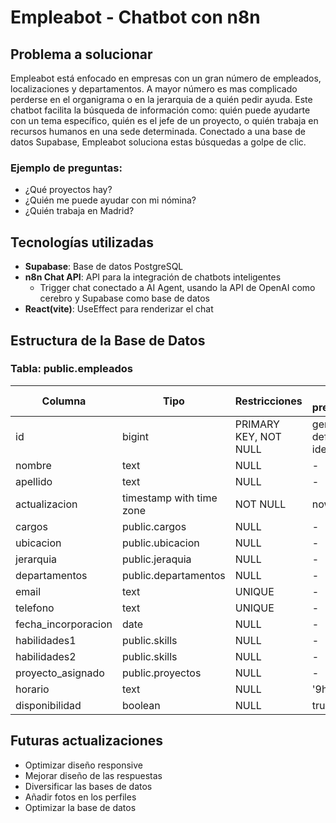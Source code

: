 # Empleabot - Chatbot con n8n

## Problema a solucionar

Empleabot está enfocado en empresas con un gran número de empleados, localizaciones y departamentos. A mayor número es mas complicado perderse en el organigrama o en la jerarquia de a quién pedir ayuda. Este chatbot facilita la búsqueda de información como: quién puede ayudarte con un tema específico, quién es el jefe de un proyecto, o quién trabaja en recursos humanos en una sede determinada. Conectado a una base de datos Supabase, Empleabot soluciona estas búsquedas a golpe de clic.

### Ejemplo de preguntas:
- ¿Qué proyectos hay?
- ¿Quién me puede ayudar con mi nómina?
- ¿Quién trabaja en Madrid?

## Tecnologías utilizadas

- **Supabase**: Base de datos PostgreSQL
- **n8n Chat API**: API para la integración de chatbots inteligentes
  - Trigger chat conectado a AI Agent, usando la API de OpenAI como cerebro y Supabase como base de datos
- **React(vite)**: UseEffect para renderizar el chat

## Estructura de la Base de Datos

### Tabla: public.empleados

| Columna | Tipo | Restricciones | Valor predeterminado |
|---------|------|---------------|----------------------|
| id | bigint | PRIMARY KEY, NOT NULL | generated by default as identity |
| nombre | text | NULL | - |
| apellido | text | NULL | - |
| actualizacion | timestamp with time zone | NOT NULL | now() |
| cargos | public.cargos | NULL | - |
| ubicacion | public.ubicacion | NULL | - |
| jerarquia | public.jeraquia | NULL | - |
| departamentos | public.departamentos | NULL | - |
| email | text | UNIQUE | - |
| telefono | text | UNIQUE | - |
| fecha_incorporacion | date | NULL | - |
| habilidades1 | public.skills | NULL | - |
| habilidades2 | public.skills | NULL | - |
| proyecto_asignado | public.proyectos | NULL | - |
| horario | text | NULL | '9h-18h' |
| disponibilidad | boolean | NULL | true |

## Futuras actualizaciones

* Optimizar diseño responsive
* Mejorar diseño de las respuestas
* Diversificar las bases de datos
* Añadir fotos en los perfiles
* Optimizar la base de datos

